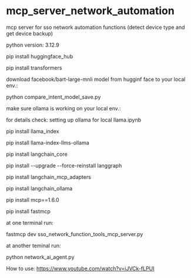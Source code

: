# mcp_server_network_automation

mcp server for sso network automation functions (detect device type and get device backup)

python version: 3.12.9

pip install huggingface_hub

pip install transformers

download facebook/bart-large-mnli model from hugginf face to your local env.:

python compare_intent_model_save.py

make sure ollama is working on your local env.:

for details check: setting up ollama for local llama.ipynb

pip install llama_index

pip install llama-index-llms-ollama

pip install langchain_core

pip install --upgrade --force-reinstall langgraph

pip install langchain_mcp_adapters 

pip install langchain_ollama 

pip install mcp==1.6.0

pip install fastmcp

at one terminal run:

fastmcp dev sso_network_function_tools_mcp_server.py

at another teminal run:

python network_ai_agent.py

How to use:
https://www.youtube.com/watch?v=iJVCk-fLPUI
